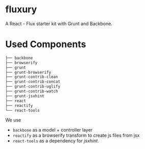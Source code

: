 fluxury
=======

A React - Flux starter kit with Grunt and Backbone.

Used Components
===============

```bash
├── backbone
├── browserify
├── grunt
├── grunt-browserify
├── grunt-contrib-clean
├── grunt-contrib-concat
├── grunt-contrib-uglify
├── grunt-contrib-watch
├── grunt-jsxhint
├── react
├── reactify
└── react-tools
```
We use

* `backbone` as a model + controller layer
* `reactify` as a browserify transform to create js files from jsx
* `react-tools` as a dependency for *jsxhint*.

